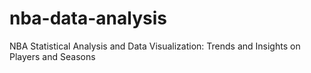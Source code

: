 # nba-data-analysis
NBA Statistical Analysis and Data Visualization: Trends and Insights on Players and Seasons
